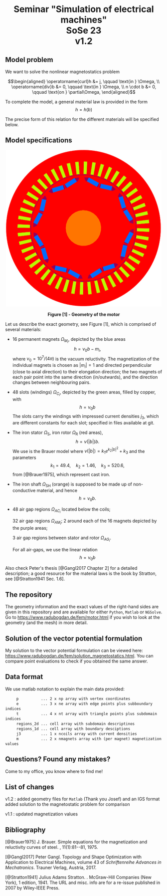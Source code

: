 
# <div align="center">Seminar "Simulation of electrical machines" <br> SoSe 23 <br> v1.2</div>


## Model problem

We want to solve the nonlinear magnetostatics problem 

$$\begin{aligned}
\operatorname{curl}h &= j, \qquad  \text{in } \Omega, \\
\operatorname{div}b &= 0, \qquad \text{in } \Omega, \\
n \cdot b &= 0, \qquad \text{on } \partial\Omega, 
\end{aligned}$$

To complete the model, a general material law is
provided in the form $$h = h(b)$$

The precise form of this relation for the different
materials will be specified below.

## Model specifications

<div align="center"><img src="https://raw.githubusercontent.com/radu-bogdan/SeminarEM/main/geometry.png" width="500" height="500">

<b>Figure [1] - Geometry of the motor</b>
</div>


Let us describe the exact geometry, see Figure [1], which is comprised of several materials:

-   16 permanent magnets $\Omega_{M_i}$, depicted by the blue areas $$h = \nu_0 b - m_i,$$ where $\nu_0 = 10^7/(4\pi)$ is the vacuum reluctivity. The magnetization of the individual magnets is chosen as $|m_i|=1$ and directed perpendicular (close to axial direction) to their elongation direction; the two magnets of each pair point into the same direction (in/outwards), and the direction changes between neighbouring pairs.

-   48 slots (windings) $\Omega_{C_i}$, depicted by the green areas, filled by copper, with $$h = \nu_0 b$$ The slots carry the windings with impressed current densities $j_3$, which are different constants for each slot; specified in files available at git.

-   The iron stator $\Omega_{\text{S}}$, iron rotor $\Omega_{\text{R}}$ (red areas), $$h = \nu(|b|)b.$$ We use is the Brauer model where $\nu(|b|) = k_1e^{k_2|b|^2}+k_3$ and the parameters $$k_1 = 49.4,\quad k_2 = 1.46,\quad k_3 = 520.6,$$ from [@Brauer1975], which represent cast iron.

-   The iron shaft $\Omega_{\text{SH}}$ (orange) is supposed to be made up of non-conductive material, and hence $$h = \nu_0 b.$$

-   48 air gap regions $\Omega_{AC_i}$ located below the coils;

    32 air gap regions $\Omega_{AM_i}$; 2 around each of the 16 magnets depicted by the purple areas; 
    
    3 air gap regions between stator and rotor $\Omega_{AG_i}$. 
    
    For all air-gaps, we use the linear relation $$h = \nu_0b$$
    
Also check Peter's thesis [@Gangl2017 Chapter 2] for a detailed description; a good resource for the material laws is the book by Stratton, see [@Stratton1941 Sec. 1.6].

## The repository

The geometry information and the exact values of the right-hand sides are given in this repository and are available for either $\texttt{Python}$, $\texttt{Matlab}$ or $\texttt{NGSolve}$. Go to <https://www.radubogdan.de/fem/motor.html> if you wish to look at the geometry (and the mesh) in more detail.

## Solution of the vector potential formulation

My solution to the vector potential formulation can be viewed here: https://www.radubogdan.de/fem/solution_magnetostatics.html. You can compare point evaluations to check if you obtained the same answer.

## Data format

We use matlab notation to explain the main data provided:

         p          ... 2 x np array with vertex coordinates
         e          ... 3 x ne array with edge points plus subboundary indices 
         t          ... 4 x nt array with triangle points plus subdomain indices
         regions_2d ... cell array with subdomain descriptinos
         regions_1d ... cell array with boundary desciptions
         j3         ... 1 x ncoils array with current densities
         m          ... 2 x nmagnets array with (per magnet) magnetization values
         
## Questions? Found any mistakes?
Come to my office, you know where to find me!

## List of changes
v1.2 : added geometry files for $\texttt{Matlab}$ (Thank you Josef) and an IGS format
       added solution to the magnetostatic problem for comparison
       
v1.1 : updated magnetization values

## Bibliography

[@Brauer1975] J. Brauer. Simple equations for the magnetization and reluctivity curves
of steel. , 11(1):81--81, 1975.

[@Gangl2017] Peter Gangl. Topology and Shape Optimization with Application to Electrical
  Machines, volume 43 of *Schriftenreihe Advances in Mechatronics*.
Trauner Verlag, Austria, 2017.

[@Stratton1941] Julius Adams Stratton. . McGraw-Hill Companies (New York), 1 edition,
1941. The URL and misc. info are for a re-issue published in 2007 by
Wiley-IEEE Press.

